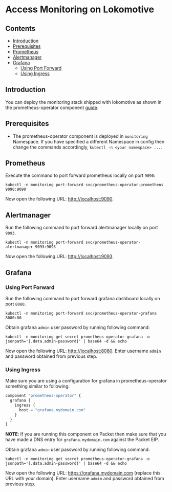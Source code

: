 # Access Monitoring on Lokomotive

## Contents

* [Introduction](#introduction)
* [Prerequisites](#prerequisites)
* [Prometheus](#prometheus)
* [Alertmanager](#alertmanager)
* [Grafana](#grafana)
  * [Using Port Forward](#using-port-forward)
  * [Using Ingress](#using-ingress)

## Introduction

You can deploy the monitoring stack shipped with lokomotive as shown in the prometheus-operator component [guide](../configuration-reference/components/prometheus-operator.md).

## Prerequisites

- The prometheus-operator component is deployed in `monitoring` Namespace. If you have specified a different Namespace in config then change the commands accordingly, `kubectl -n <your namespace> ...`.

## Prometheus

Execute the command to port forward prometheus locally on port `9090`:

```
kubectl -n monitoring port-forward svc/prometheus-operator-prometheus 9090:9090
```

Now open the following URL: [http://localhost:9090](http://localhost:9090).

## Alertmanager

Run the following command to port forward alertmanager locally on port `9093`.

```
kubectl -n monitoring port-forward svc/prometheus-operator-alertmanager 9093:9093
```

Now open the following URL: [http://localhost:9093](http://localhost:9093).

## Grafana

### Using Port Forward

Run the following command to port forward grafana dashboard locally on port `8080`.

```
kubectl -n monitoring port-forward svc/prometheus-operator-grafana 8080:80
```

Obtain grafana `admin` user password by running following command:

```
kubectl -n monitoring get secret prometheus-operator-grafana -o jsonpath='{.data.admin-password}' | base64 -d && echo
```

Now open the following URL: [http://localhost:8080](http://localhost:8080). Enter username `admin` and password obtained from previous step.

### Using Ingress

Make sure you are using a configuration for grafana in prometheus-operator something similar to following:

```tf
component "prometheus-operator" {
  grafana {
    ingress {
      host = "grafana.mydomain.com"
    }
  }
}
```

**NOTE**: If you are running this component on Packet then make sure that you have made a DNS entry for `grafana.mydomain.com` against the Packet EIP.


Obtain grafana `admin` user password by running following command:

```
kubectl -n monitoring get secret prometheus-operator-grafana -o jsonpath='{.data.admin-password}' | base64 -d && echo
```

Now open the following URL: https://grafana.mydomain.com (replace this URL with your domain). Enter username `admin` and password obtained from previous step.

